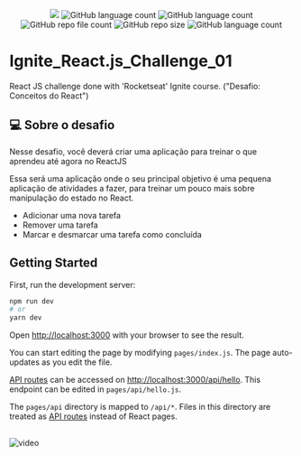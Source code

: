 <p align="center">
  <img src="http://img.shields.io/static/v1?label=STATUS&message=Concluded&color=blue&style=flat"/>
  <img alt="GitHub language count" src="https://img.shields.io/github/languages/count/Rafa-KozAnd/Ignite_React.js_Challenge_01">
  <img alt="GitHub language count" src="https://img.shields.io/github/languages/top/Rafa-KozAnd/Ignite_React.js_Challenge_01">
  <img alt="GitHub repo file count" src="https://img.shields.io/github/directory-file-count/Rafa-KozAnd/Ignite_React.js_Challenge_01">
  <img alt="GitHub repo size" src="https://img.shields.io/github/repo-size/Rafa-KozAnd/Ignite_React.js_Challenge_01">
  <img alt="GitHub language count" src="https://img.shields.io/github/license/Rafa-KozAnd/Ignite_React.js_Challenge_01">
</p>

# Ignite_React.js_Challenge_01

React JS challenge done with 'Rocketseat' Ignite course. ("Desafio: Conceitos do React")

## 💻 Sobre o desafio

Nesse desafio, você deverá criar uma aplicação para treinar o que aprendeu até agora no ReactJS

Essa será uma aplicação onde o seu principal objetivo é uma pequena aplicação de atividades a fazer, para treinar um pouco mais sobre manipulação do estado no React.

- Adicionar uma nova tarefa
- Remover uma tarefa
- Marcar e desmarcar uma tarefa como concluída

## Getting Started

First, run the development server:

```bash
npm run dev
# or
yarn dev
```

Open [http://localhost:3000](http://localhost:3000) with your browser to see the result.

You can start editing the page by modifying `pages/index.js`. The page auto-updates as you edit the file.

[API routes](https://nextjs.org/docs/api-routes/introduction) can be accessed on [http://localhost:3000/api/hello](http://localhost:3000/api/hello). This endpoint can be edited in `pages/api/hello.js`.

The `pages/api` directory is mapped to `/api/*`. Files in this directory are treated as [API routes](https://nextjs.org/docs/api-routes/introduction) instead of React pages.

##
![video](https://user-images.githubusercontent.com/70545003/234104152-890b6a82-2841-4948-bd1a-2ec374a2577e.gif)
